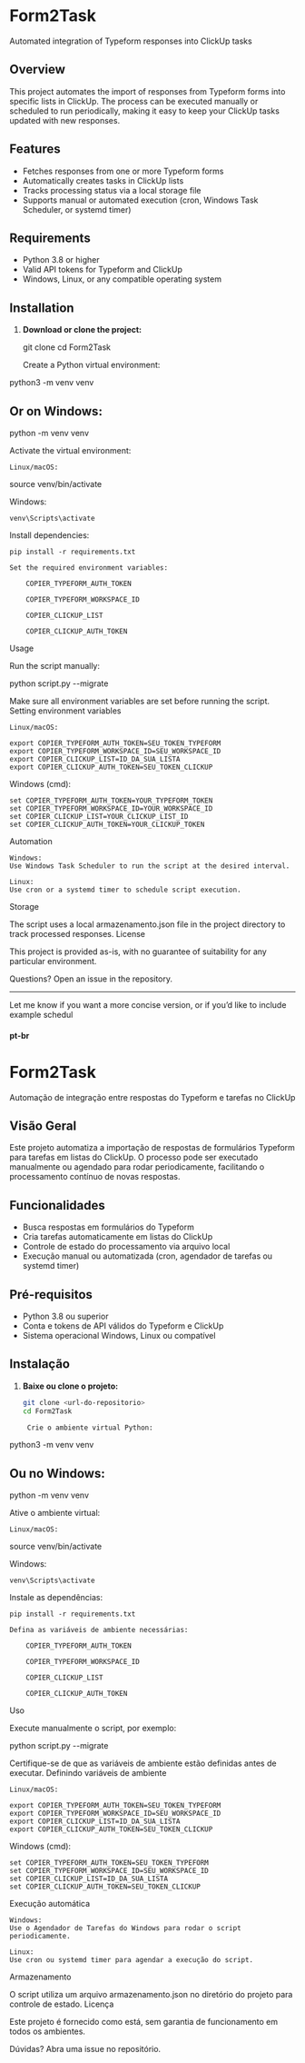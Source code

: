 # Form2Task

Automated integration of Typeform responses into ClickUp tasks

## Overview

This project automates the import of responses from Typeform forms into specific lists in ClickUp. The process can be executed manually or scheduled to run periodically, making it easy to keep your ClickUp tasks updated with new responses.

## Features

- Fetches responses from one or more Typeform forms
- Automatically creates tasks in ClickUp lists
- Tracks processing status via a local storage file
- Supports manual or automated execution (cron, Windows Task Scheduler, or systemd timer)

## Requirements

- Python 3.8 or higher
- Valid API tokens for Typeform and ClickUp
- Windows, Linux, or any compatible operating system

## Installation

1. **Download or clone the project:**

   git clone <repository-url>
   cd Form2Task

    Create a Python virtual environment:

python3 -m venv venv
## Or on Windows:
 python -m venv venv

Activate the virtual environment:

    Linux/macOS:

source venv/bin/activate

Windows:

    venv\Scripts\activate

Install dependencies:

    pip install -r requirements.txt

    Set the required environment variables:

        COPIER_TYPEFORM_AUTH_TOKEN

        COPIER_TYPEFORM_WORKSPACE_ID

        COPIER_CLICKUP_LIST

        COPIER_CLICKUP_AUTH_TOKEN

Usage

Run the script manually:

python script.py --migrate

Make sure all environment variables are set before running the script.
Setting environment variables

    Linux/macOS:

    export COPIER_TYPEFORM_AUTH_TOKEN=SEU_TOKEN_TYPEFORM
    export COPIER_TYPEFORM_WORKSPACE_ID=SEU_WORKSPACE_ID
    export COPIER_CLICKUP_LIST=ID_DA_SUA_LISTA
    export COPIER_CLICKUP_AUTH_TOKEN=SEU_TOKEN_CLICKUP

Windows (cmd):

    set COPIER_TYPEFORM_AUTH_TOKEN=YOUR_TYPEFORM_TOKEN
    set COPIER_TYPEFORM_WORKSPACE_ID=YOUR_WORKSPACE_ID
    set COPIER_CLICKUP_LIST=YOUR_CLICKUP_LIST_ID
    set COPIER_CLICKUP_AUTH_TOKEN=YOUR_CLICKUP_TOKEN

Automation

    Windows:
    Use Windows Task Scheduler to run the script at the desired interval.

    Linux:
    Use cron or a systemd timer to schedule script execution.

Storage

The script uses a local armazenamento.json file in the project directory to track processed responses.
License

This project is provided as-is, with no guarantee of suitability for any particular environment.

Questions?
Open an issue in the repository.


---

Let me know if you want a more concise version, or if you’d like to include example schedul



#### pt-br

# Form2Task

Automação de integração entre respostas do Typeform e tarefas no ClickUp

## Visão Geral

Este projeto automatiza a importação de respostas de formulários Typeform para tarefas em listas do ClickUp. O processo pode ser executado manualmente ou agendado para rodar periodicamente, facilitando o processamento contínuo de novas respostas.

## Funcionalidades

- Busca respostas em formulários do Typeform
- Cria tarefas automaticamente em listas do ClickUp
- Controle de estado do processamento via arquivo local
- Execução manual ou automatizada (cron, agendador de tarefas ou systemd timer)

## Pré-requisitos

- Python 3.8 ou superior
- Conta e tokens de API válidos do Typeform e ClickUp
- Sistema operacional Windows, Linux ou compatível

## Instalação

1. **Baixe ou clone o projeto:**
   ```bash
   git clone <url-do-repositorio>
   cd Form2Task

    Crie o ambiente virtual Python:

python3 -m venv venv
## Ou no Windows:
 python -m venv venv

Ative o ambiente virtual:

    Linux/macOS:

source venv/bin/activate

Windows:

    venv\Scripts\activate

Instale as dependências:

    pip install -r requirements.txt

    Defina as variáveis de ambiente necessárias:

        COPIER_TYPEFORM_AUTH_TOKEN

        COPIER_TYPEFORM_WORKSPACE_ID

        COPIER_CLICKUP_LIST

        COPIER_CLICKUP_AUTH_TOKEN

Uso

Execute manualmente o script, por exemplo:

python script.py --migrate

Certifique-se de que as variáveis de ambiente estão definidas antes de executar.
Definindo variáveis de ambiente

    Linux/macOS:

    export COPIER_TYPEFORM_AUTH_TOKEN=SEU_TOKEN_TYPEFORM
    export COPIER_TYPEFORM_WORKSPACE_ID=SEU_WORKSPACE_ID
    export COPIER_CLICKUP_LIST=ID_DA_SUA_LISTA
    export COPIER_CLICKUP_AUTH_TOKEN=SEU_TOKEN_CLICKUP

Windows (cmd):

    set COPIER_TYPEFORM_AUTH_TOKEN=SEU_TOKEN_TYPEFORM
    set COPIER_TYPEFORM_WORKSPACE_ID=SEU_WORKSPACE_ID
    set COPIER_CLICKUP_LIST=ID_DA_SUA_LISTA
    set COPIER_CLICKUP_AUTH_TOKEN=SEU_TOKEN_CLICKUP

Execução automática

    Windows:
    Use o Agendador de Tarefas do Windows para rodar o script periodicamente.

    Linux:
    Use cron ou systemd timer para agendar a execução do script.

Armazenamento

O script utiliza um arquivo armazenamento.json no diretório do projeto para controle de estado.
Licença

Este projeto é fornecido como está, sem garantia de funcionamento em todos os ambientes.

Dúvidas?
Abra uma issue no repositório.
